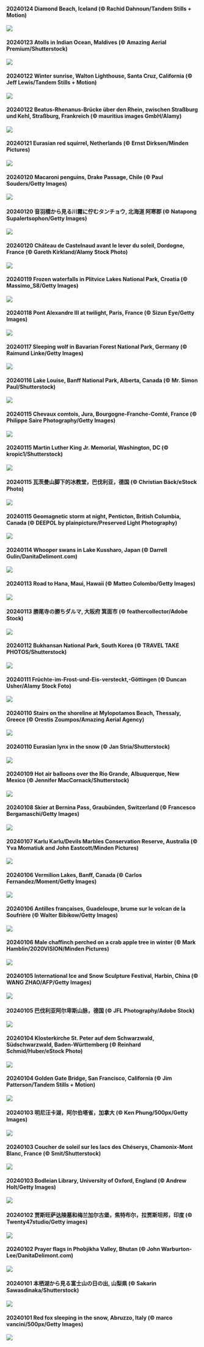 #### 20240124 Diamond Beach, Iceland (© Rachid Dahnoun/Tandem Stills + Motion)

![](20240124_IcelandBeach_1920x1080.jpg)

#### 20240123 Atolls in Indian Ocean, Maldives (© Amazing Aerial Premium/Shutterstock)

![](20240123_MaldivesAtolls_1920x1080.jpg)

#### 20240122 Winter sunrise, Walton Lighthouse, Santa Cruz, California (© Jeff Lewis/Tandem Stills + Motion)

![](20240122_SantaCruzSunrise_1920x1080.jpg)

#### 20240122 Beatus-Rhenanus-Brücke über den Rhein, zwischen Straßburg und Kehl, Straßburg, Frankreich (© mauritius images GmbH/Alamy)

![](20240122_RenanusBridge_1920x1080.jpg)

#### 20240121 Eurasian red squirrel, Netherlands (© Ernst Dirksen/Minden Pictures)

![](20240121_SquirrelNetherlands_1920x1080.jpg)

#### 20240120 Macaroni penguins, Drake Passage, Chile (© Paul Souders/Getty Images)

![](20240120_MacaroniPenguins_1920x1080.jpg)

#### 20240120 音羽橋から見る川霧に佇むタンチョウ, 北海道 阿寒郡 (© Natapong Supalertsophon/Getty Images)

![](20240120_Daikan_1920x1080.jpg)

#### 20240120 Château de Castelnaud avant le lever du soleil, Dordogne, France (© Gareth Kirkland/Alamy Stock Photo)

![](20240120_Castlenaud_1920x1080.jpg)

#### 20240119 Frozen waterfalls in Plitvice Lakes National Park, Croatia (© Massimo_S8/Getty Images)

![](20240119_PlitviceWinter_1920x1080.jpg)

#### 20240118 Pont Alexandre III at twilight, Paris, France (© Sizun Eye/Getty Images)

![](20240118_ParisBridge_1920x1080.jpg)

#### 20240117 Sleeping wolf in Bavarian Forest National Park, Germany (© Raimund Linke/Getty Images)

![](20240117_SleepyWolf_1920x1080.jpg)

#### 20240116 Lake Louise, Banff National Park, Alberta, Canada (© Mr. Simon Paul/Shutterstock)

![](20240116_LakeLouise_1920x1080.jpg)

#### 20240115 Chevaux comtois, Jura, Bourgogne-Franche-Comté, France (© Philippe Saire Photography/Getty Images)

![](20240115_SnowHorses_1920x1080.jpg)

#### 20240115 Martin Luther King Jr. Memorial, Washington, DC (© kropic1/Shutterstock)

![](20240115_MLKMemorialDC_1920x1080.jpg)

#### 20240115 瓦茨曼山脚下的冰教堂，巴伐利亚，德国 (© Christian Bäck/eStock Photo)

![](20240115_IceChapel_1920x1080.jpg)

#### 20240115 Geomagnetic storm at night, Penticton, British Columbia, Canada (© DEEPOL by plainpicture/Preserved Light Photography)

![](20240115_AuroraBritishColumbia_1920x1080.jpg)

#### 20240114 Whooper swans in Lake Kussharo, Japan (© Darrell Gulin/DanitaDelimont.com)

![](20240114_HokkaidoSwans_1920x1080.jpg)

#### 20240113 Road to Hana, Maui, Hawaii (© Matteo Colombo/Getty Images)

![](20240113_HanaHighway_1920x1080.jpg)

#### 20240113 勝尾寺の勝ちダルマ, 大阪府 箕面市 (© feathercollector/Adobe Stock)

![](20240113_Daruma_1920x1080.jpg)

#### 20240112 Bukhansan National Park, South Korea (© TRAVEL TAKE PHOTOS/Shutterstock)

![](20240112_BukhansanSeoul_1920x1080.jpg)

#### 20240111 Früchte-im-Frost-und-Eis-versteckt,-Göttingen (© Duncan Usher/Alamy Stock Foto)

![](20240111_OrnamentalAppleTree_1920x1080.jpg)

#### 20240110 Stairs on the shoreline at Mylopotamos Beach, Thessaly, Greece (© Orestis Zoumpos/Amazing Aerial Agency)

![](20240110_MilopotamosStairs_1920x1080.jpg)

#### 20240110 Eurasian lynx in the snow (© Jan Stria/Shutterstock)

![](20240110_LynxSnow_1920x1080.jpg)

#### 20240109 Hot air balloons over the Rio Grande, Albuquerque, New Mexico (© Jennifer MacCornack/Shutterstock)

![](20240109_BalloonDay_1920x1080.jpg)

#### 20240108 Skier at Bernina Pass, Graubünden, Switzerland (© Francesco Bergamaschi/Getty Images)

![](20240108_BerninaPass_1920x1080.jpg)

#### 20240107 Karlu Karlu/Devils Marbles Conservation Reserve, Australia (© Yva Momatiuk and John Eastcott/Minden Pictures)

![](20240107_DevilsMarbles_1920x1080.jpg)

#### 20240106 Vermilion Lakes, Banff, Canada (© Carlos Fernandez/Moment/Getty Images)

![](20240106_VermilionLakesCA_1920x1080.jpg)

#### 20240106 Antilles françaises, Guadeloupe, brume sur le volcan de la Soufrière (© Walter Bibikow/Getty Images)

![](20240106_GuadeloupeCarnival_1920x1080.jpg)

#### 20240106 Male chaffinch perched on a crab apple tree in winter (© Mark Hamblin/2020VISION/Minden Pictures)

![](20240106_CrabappleChaffinch_1920x1080.jpg)

#### 20240105 International Ice and Snow Sculpture Festival, Harbin, China (© WANG ZHAO/AFP/Getty Images)

![](20240105_HarbinFestival_1920x1080.jpg)

#### 20240105 巴伐利亚阿尔卑斯山脉，德国 (© JFL Photography/Adobe Stock)

![](20240105_AlpsReflecting_1920x1080.jpg)

#### 20240104 Klosterkirche St. Peter auf dem Schwarzwald, Südschwarzwald, Baden-Württemberg (© Reinhard Schmid/Huber/eStock Photo)

![](20240104_StPeterMonastery_1920x1080.jpg)

#### 20240104 Golden Gate Bridge, San Francisco, California (© Jim Patterson/Tandem Stills + Motion)

![](20240104_GoldenGateLight_1920x1080.jpg)

#### 20240103 明尼汪卡湖，阿尔伯塔省，加拿大 (© Ken Phung/500px/Getty Images)

![](20240103_MinnewankaLake_1920x1080.jpg)

#### 20240103 Coucher de soleil sur les lacs des Chéserys, Chamonix-Mont Blanc, France (© Smit/Shutterstock)

![](20240103_Cheserys_1920x1080.jpg)

#### 20240103 Bodleian Library, University of Oxford, England (© Andrew Holt/Getty Images)

![](20240103_BodleianCeiling_1920x1080.jpg)

#### 20240102 贾斯旺萨达陵墓和梅兰加尔古堡，焦特布尔，拉贾斯坦邦，印度 (© Twenty47studio/Getty images)

![](20240102_MehrangarhJodhpur_1920x1080.jpg)

#### 20240102 Prayer flags in Phobjikha Valley, Bhutan (© John Warburton-Lee/DanitaDelimont.com)

![](20240102_BhutanSolstice_1920x1080.jpg)

#### 20240101 本栖湖から見る富士山の日の出, 山梨県 (© Sakarin Sawasdinaka/Shutterstock)

![](20240101_Sunrise_1920x1080.jpg)

#### 20240101 Red fox sleeping in the snow, Abruzzo, Italy (© marco vancini/500px/Getty Images)

![](20240101_SleepingFox_1920x1080.jpg)

